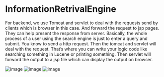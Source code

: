 # InformationRetrivalEngine

For backend, we use Tomcat and servlet to deal with the requests send by clients which is browser in this case. And forward the request to jsp pages. They can help present the response from server. Basically, the whole process of a user using the search engine is just to enter a query and submit. You know to send a http request. Then the tomcat and servlet will deal with the request. That’s where you can write your logic code like searching something in Lucene or printing something. Then servlet will forward the output to a jsp file which can display the output on browser.

![image](https://user-images.githubusercontent.com/86921341/159343114-63db9537-3fec-4878-bafc-a1e303ecc37c.png)
![image](https://user-images.githubusercontent.com/86921341/159343146-974c120a-0e0e-44bf-89ed-b0ae8172aa72.png)
![image](https://user-images.githubusercontent.com/86921341/159343168-567b898a-a3a9-40a7-a26a-5c041a47f6b0.png)
